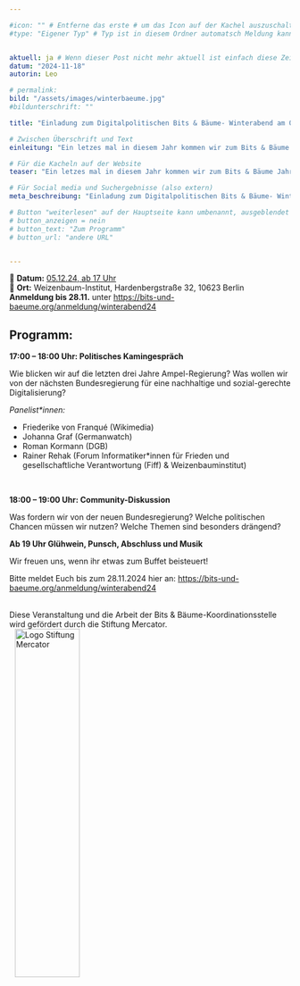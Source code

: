 ```yaml
---

#icon: "" # Entferne das erste # um das Icon auf der Kachel auszuschalten
#type: "Eigener Typ" # Typ ist in diesem Ordner automatsch Meldung kann aber hier überschrieben werden z.B. mit "Veröffentlichung" - der Typ erscheint in der Kachel über der Überschrift


aktuell: ja # Wenn dieser Post nicht mehr aktuell ist einfach diese Zeile mit # am Anfang der Zeile auskommentieren
datum: "2024-11-18"
autorin: Leo

# permalink:
bild: "/assets/images/winterbaeume.jpg"
#bildunterschrift: ""

title: "Einladung zum Digitalpolitischen Bits & Bäume- Winterabend am 05.12.24 in Berlin"

# Zwischen Überschrift und Text
einleitung: "Ein letzes mal in diesem Jahr kommen wir zum Bits & Bäume Jahresabschluss zusammen. Unter dem Motto ''Glühwein, Plätzchen und Regierungswechsel - Neue Chance für eine nachhaltige Digitalisierung'' wird ein Blick auf die letzten drei Jahre Ampel-Regierung geworfen und diskutiert, wie es im Jahr 2025 weitergehen soll. Hier findet ihr das genaue Programm."

# Für die Kacheln auf der Website
teaser: "Ein letzes mal in diesem Jahr kommen wir zum Bits & Bäume Jahresabschluss zusammen. Unter dem Motto ''Glühwein, Plätzchen und Regierungswechsel - Neue Chance für eine nachhaltige Digitalisierung'' wird ein Blick auf die letzten drei Jahre Ampel-Regierung geworfen und diskutiert, wie es im Jahr 2025 weitergehen soll."

# Für Social media und Suchergebnisse (also extern)
meta_beschreibung: "Einladung zum Digitalpolitischen Bits & Bäume- Winterabend am 05.12.24 in Berlin"

# Button "weiterlesen" auf der Hauptseite kann umbenannt, ausgeblendet und zu anderer z.B. Externer URL zeigen
# button_anzeigen = nein
# button_text: "Zum Programm"
# button_url: "andere URL"


---
```

📅 **Datum:** [05.12.24, ab 17 Uhr](/termine)<br>
📍 **Ort:** Weizenbaum-Institut, Hardenbergstraße 32, 10623 Berlin<br> 
**Anmeldung bis 28.11.** unter https://bits-und-baeume.org/anmeldung/winterabend24

## Programm:

**17:00 – 18:00 Uhr: Politisches Kamingespräch** <br>

Wie blicken wir auf die letzten drei Jahre Ampel-Regierung? Was wollen wir von der nächsten Bundesregierung für eine nachhaltige und sozial-gerechte Digitalisierung? <br>

*Panelist&ast;innen:*
* Friederike von Franqué (Wikimedia)
* Johanna Graf (Germanwatch)
* Roman Kormann (DGB)
* Rainer Rehak (Forum Informatiker*innen für Frieden und gesellschaftliche Verantwortung (Fiff) & Weizenbauminstitut)
<br>

**18:00 – 19:00 Uhr: Community-Diskussion** <br>

Was fordern wir von der neuen Bundesregierung? Welche politischen Chancen müssen wir nutzen? Welche Themen sind besonders drängend?<br>


**Ab 19 Uhr Glühwein, Punsch, Abschluss und Musik**<br>

Wir freuen uns, wenn ihr etwas zum Buffet beisteuert!<br>

Bitte meldet Euch bis zum 28.11.2024 hier an: https://bits-und-baeume.org/anmeldung/winterabend24 <br><br>


Diese Veranstaltung und die Arbeit der Bits & Bäume-Koordinationsstelle wird gefördert durch die Stiftung Mercator.
<img src="/assets/images/Stiftung_Mercator_Blau_RGB.jpg" alt="Logo Stiftung Mercator" style="margin-left:10px;width: 48%; height: 40%;">